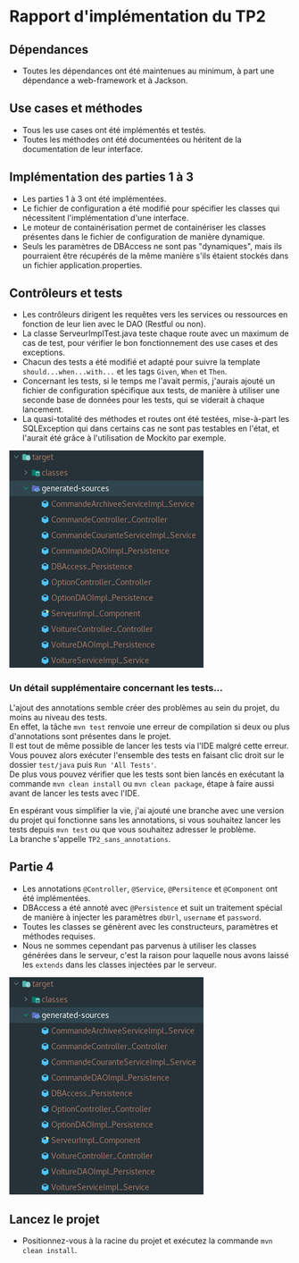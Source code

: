 # Rapport d'implémentation du TP2

## Dépendances
- Toutes les dépendances ont été maintenues au minimum, à part une dépendance a web-framework et à Jackson.

## Use cases et méthodes
- Tous les use cases ont été implémentés et testés.
- Toutes les méthodes ont été documentées ou héritent de la documentation de leur interface.

## Implémentation des parties 1 à 3
- Les parties 1 à 3 ont été implémentées.
- Le fichier de configuration a été modifié pour spécifier les classes qui nécessitent l'implémentation d'une interface.
- Le moteur de containérisation permet de containériser les classes présentes dans le fichier de configuration de manière dynamique.
- Seuls les paramètres de DBAccess ne sont pas "dynamiques", mais ils pourraient être récupérés de la même manière s'ils étaient stockés dans un fichier application.properties.

## Contrôleurs et tests
- Les contrôleurs dirigent les requêtes vers les services ou ressources en fonction de leur lien avec le DAO (Restful ou non).
- La classe ServeurImplTest.java teste chaque route avec un maximum de cas de test, pour vérifier le bon fonctionnement des use cases et des exceptions.
- Chacun des tests a été modifié et adapté pour suivre la template `should...when...with...` et les tags `Given`, `When` et `Then`.
- Concernant les tests, si le temps me l'avait permis, j'aurais ajouté un fichier de configuration spécifique aux tests, de manière à utiliser une seconde base de données pour les tests, qui se viderait à chaque lancement.
- La quasi-totalité des méthodes et routes ont été testées, mise-à-part les SQLException qui dans certains cas ne sont pas testables en l'état, et l'aurait été grâce à l'utilisation de Mockito par exemple.

![GeneratedClasses.PNG](commandes%2Fsrc%2Fmain%2Fresources%2Fcaptures%2FGeneratedClasses.PNG)

### Un détail supplémentaire concernant les tests...
L'ajout des annotations semble créer des problèmes au sein du projet, du moins au niveau des tests.  
En effet, la tâche `mvn test` renvoie une erreur de compilation si deux ou plus d'annotations sont présentes dans le projet.  
Il est tout de même possible de lancer les tests via l'IDE malgré cette erreur.  
Vous pouvez alors exécuter l'ensemble des tests en faisant clic droit sur le dossier `test/java` puis `Run 'All Tests'`.  
De plus vous pouvez vérifier que les tests sont bien lancés en exécutant la commande `mvn clean install` ou `mvn clean package`, étape à faire aussi avant de lancer les tests avec l'IDE.

En espérant vous simplifier la vie, j'ai ajouté une branche avec une version du projet qui fonctionne sans les annotations, si vous souhaitez lancer les tests depuis `mvn test` ou que vous souhaitez adresser le problème.  
La branche s'appelle `TP2_sans_annotations`.

## Partie 4
- Les annotations `@Controller`, `@Service`, `@Persitence` et `@Component` ont été implémentées.
- DBAccess a été annoté avec `@Persistence` et suit un traitement spécial de manière à injecter les paramètres `dbUrl`, `username` et `password`.
- Toutes les classes se génèrent avec les constructeurs, paramètres et méthodes requises.
- Nous ne sommes cependant pas parvenus à utiliser les classes générées dans le serveur, c'est la raison pour laquelle nous avons laissé les `extends` dans les classes injectées par le serveur.

![GeneratedClasses.PNG](commandes%2Fsrc%2Fmain%2Fresources%2Fcaptures%2FGeneratedClasses.PNG)

## Lancez le projet
- Positionnez-vous à la racine du projet et exécutez la commande `mvn clean install`.
